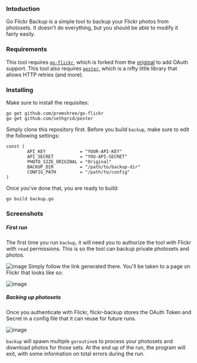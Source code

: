 ### Intoduction
Go Flickr Backup is a simple tool to backup your Flickr photos from photosets. It doesn't do everything, but you should be able to modify it fairly easily.

### Requirements
This tool requires [`go-flickr`](https://github.com/premshree/go-flickr), which is forked from the [original](https://github.com/mncaudill/go-flickr) to add OAuth support. This tool also requires [`pester`](https://github.com/sethgrid/pester), which is a nifty little library that allows HTTP retries (and more).

### Installing
Make sure to install the requisites:
```
go get github.com/premshree/go-flickr
go get github.com/sethgrid/pester
```
Simply clone this repository first. Before you build `backup`, make sure to edit the following settings:
```
const (
        API_KEY             = "YOUR-API-KEY"
        API_SECRET          = "YOU-API-SECRET"
        PHOTO_SIZE_ORIGINAL = "Original"
        BACKUP_DIR          = "/path/to/backup-dir"
        CONFIG_PATH         = "/path/to/config"
)
```
Once you've done that, you are ready to build:
```
go build backup.go
```

### Screenshots
##### First run
The first time you run `backup`, it will need you to authorize the tool with Flickr with `read` permissions. This is so the tool can backup private photosets and photos.

![image](https://cloud.githubusercontent.com/assets/149517/17564969/627a989a-5f03-11e6-8a23-1eed86f44d3d.png)
Simply follow the link generated there. You'll be taken to a page on Flickr that looks like so:

![image](https://cloud.githubusercontent.com/assets/149517/17565127/12e9115c-5f04-11e6-9511-232c2d211116.png)

##### Backing up photosets
Once you authenticate with Flickr, flickr-backup stores the OAuth Token and Secret in a config file that it can reuse for future runs.

![image](https://cloud.githubusercontent.com/assets/149517/17564684/436f723c-5f02-11e6-824f-810a4bbc352a.png)

`backup` will spawn multiple `goroutine`s to process your photosets and download photos for those sets. At the end up of the run, the program will exit, with some information on total errors during the run.

